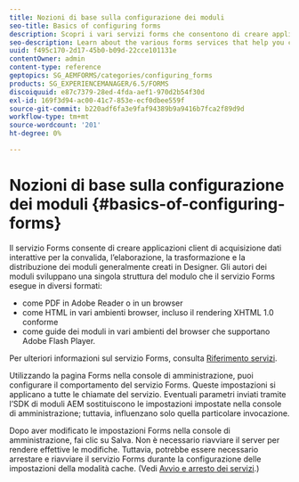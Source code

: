 ```yaml
---
title: Nozioni di base sulla configurazione dei moduli
seo-title: Basics of configuring forms
description: Scopri i vari servizi forms che consentono di creare applicazioni interattive per l’acquisizione di dati.
seo-description: Learn about the various forms services that help you create interactive data capture applications.
uuid: f495c170-2d17-45b0-b09d-22cce101131e
contentOwner: admin
content-type: reference
geptopics: SG_AEMFORMS/categories/configuring_forms
products: SG_EXPERIENCEMANAGER/6.5/FORMS
discoiquuid: e87c7379-28ed-4fda-aef1-970d2b54f30d
exl-id: 169f3d94-ac00-41c7-853e-ecf0dbee559f
source-git-commit: b220adf6fa3e9faf94389b9a9416b7fca2f89d9d
workflow-type: tm+mt
source-wordcount: '201'
ht-degree: 0%

---
```


# Nozioni di base sulla configurazione dei moduli {#basics-of-configuring-forms}

Il servizio Forms consente di creare applicazioni client di acquisizione dati interattive per la convalida, l’elaborazione, la trasformazione e la distribuzione dei moduli generalmente creati in Designer. Gli autori dei moduli sviluppano una singola struttura del modulo che il servizio Forms esegue in diversi formati:

* come PDF in Adobe Reader o in un browser
* come HTML in vari ambienti browser, incluso il rendering XHTML 1.0 conforme
* come guide dei moduli in vari ambienti del browser che supportano Adobe Flash Player.

Per ulteriori informazioni sul servizio Forms, consulta [Riferimento servizi](https://www.adobe.com/go/learn_aemforms_services_63).

Utilizzando la pagina Forms nella console di amministrazione, puoi configurare il comportamento del servizio Forms. Queste impostazioni si applicano a tutte le chiamate del servizio. Eventuali parametri inviati tramite l’SDK di moduli AEM sostituiscono le impostazioni impostate nella console di amministrazione; tuttavia, influenzano solo quella particolare invocazione.

Dopo aver modificato le impostazioni Forms nella console di amministrazione, fai clic su Salva. Non è necessario riavviare il server per rendere effettive le modifiche. Tuttavia, potrebbe essere necessario arrestare e riavviare il servizio Forms durante la configurazione delle impostazioni della modalità cache. (Vedi [Avvio e arresto dei servizi](/help/forms/using/admin-help/starting-stopping-services.md#starting-and-stopping-services).)

